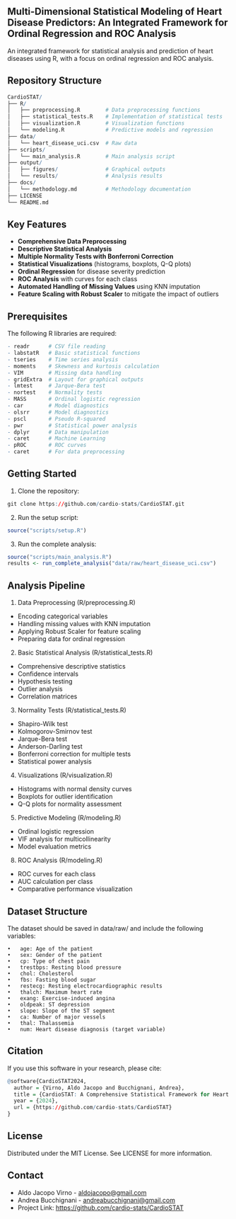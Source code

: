 ## Multi-Dimensional Statistical Modeling of Heart Disease Predictors: An Integrated Framework for Ordinal Regression and ROC Analysis

An integrated framework for statistical analysis and prediction of heart diseases using R, with a focus on ordinal regression and ROC analysis.

## Repository Structure

```R
CardioSTAT/
├── R/
│   ├── preprocessing.R        # Data preprocessing functions
│   ├── statistical_tests.R    # Implementation of statistical tests
│   ├── visualization.R        # Visualization functions
│   └── modeling.R             # Predictive models and regression
├── data/
│   └── heart_disease_uci.csv  # Raw data
├── scripts/
│   └── main_analysis.R        # Main analysis script
├── output/
│   ├── figures/               # Graphical outputs
│   └── results/               # Analysis results
├── docs/
│   └── methodology.md         # Methodology documentation
├── LICENSE
└── README.md
```

## Key Features

- **Comprehensive Data Preprocessing**
- **Descriptive Statistical Analysis**
- **Multiple Normality Tests with Bonferroni Correction**
- **Statistical Visualizations** (histograms, boxplots, Q-Q plots)
- **Ordinal Regression** for disease severity prediction
- **ROC Analysis** with curves for each class
- **Automated Handling of Missing Values** using KNN imputation
- **Feature Scaling with Robust Scaler** to mitigate the impact of outliers

## Prerequisites

The following R libraries are required:

```R
- readr      # CSV file reading
- labstatR   # Basic statistical functions
- tseries    # Time series analysis
- moments    # Skewness and kurtosis calculation
- VIM        # Missing data handling
- gridExtra  # Layout for graphical outputs
- lmtest     # Jarque-Bera test
- nortest    # Normality tests
- MASS       # Ordinal logistic regression
- car        # Model diagnostics
- olsrr      # Model diagnostics
- pscl       # Pseudo R-squared
- pwr        # Statistical power analysis
- dplyr      # Data manipulation
- caret      # Machine Learning
- pROC       # ROC curves
- caret      # For data preprocessing
```

## Getting Started

1. Clone the repository:

```R
git clone https://github.com/cardio-stats/CardioSTAT.git
```

2.	Run the setup script:

```R
source("scripts/setup.R")
```

3.	Run the complete analysis:

```R
source("scripts/main_analysis.R")
results <- run_complete_analysis("data/raw/heart_disease_uci.csv")
```

## Analysis Pipeline

1. Data Preprocessing (R/preprocessing.R)
  - Encoding categorical variables
  - Handling missing values with KNN imputation
  - Applying Robust Scaler for feature scaling
  - Preparing data for ordinal regression

2. Basic Statistical Analysis (R/statistical_tests.R)
  - Comprehensive descriptive statistics
  - Confidence intervals
  - Hypothesis testing
  - Outlier analysis
  - Correlation matrices

3. Normality Tests (R/statistical_tests.R)
  - Shapiro-Wilk test
  - Kolmogorov-Smirnov test
  - Jarque-Bera test
  - Anderson-Darling test
  - Bonferroni correction for multiple tests
  - Statistical power analysis

4. Visualizations (R/visualization.R)
  - Histograms with normal density curves
  - Boxplots for outlier identification
  - Q-Q plots for normality assessment

5. Predictive Modeling (R/modeling.R)
  - Ordinal logistic regression
  - VIF analysis for multicollinearity
  - Model evaluation metrics

8. ROC Analysis (R/modeling.R)
  - ROC curves for each class
  - AUC calculation per class
  - Comparative performance visualization

## Dataset Structure

The dataset should be saved in data/raw/ and include the following variables:

	•	age: Age of the patient
	•	sex: Gender of the patient
	•	cp: Type of chest pain
	•	trestbps: Resting blood pressure
	•	chol: Cholesterol
	•	fbs: Fasting blood sugar
	•	restecg: Resting electrocardiographic results
	•	thalch: Maximum heart rate
	•	exang: Exercise-induced angina
	•	oldpeak: ST depression
	•	slope: Slope of the ST segment
	•	ca: Number of major vessels
	•	thal: Thalassemia
	•	num: Heart disease diagnosis (target variable)

## Citation

If you use this software in your research, please cite:
```R
@software{CardioSTAT2024,
  author = {Virno, Aldo Jacopo and Bucchignani, Andrea},
  title = {CardioSTAT: A Comprehensive Statistical Framework for Heart Disease Analysis},
  year = {2024},
  url = {https://github.com/cardio-stats/CardioSTAT}
}
```

## License

Distributed under the MIT License. See LICENSE for more information.

## Contact

- Aldo Jacopo Virno - aldojacopo@gmail.com
- Andrea Bucchignani - andreabucchignani@gmail.com
- Project Link: https://github.com/cardio-stats/CardioSTAT
